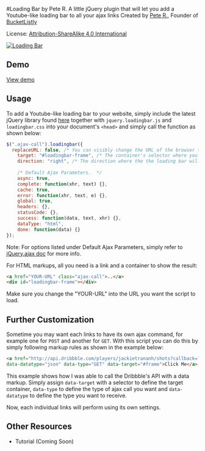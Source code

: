 #Loading Bar by Pete R.
A little jQuery plugin that will let you add a Youtube-like loading bar to all your ajax links 
Created by [Pete R.](http://www.thepetedesign.com), Founder of [BucketListly](http://www.bucketlistly.com)

License: [Attribution-ShareAlike 4.0 International](http://creativecommons.org/licenses/by-sa/4.0/deed.en_US)

[![Loading Bar](http://www.thepetedesign.com/images/loading_bar_image.png "Loading Bar")](http://www.thepetedesign.com/demos/youtube_loadingbar_demo.html)


## Demo
[View demo](http://www.thepetedesign.com/demos/youtube_loadingbar_demo.html)

## Usage
To add a Youtube-like loading bar to your website, simply include the latest jQuery library found [here](http://jquery.com/download/) together with `jquery.loadingbar.js` and `loadingbar.css` into your document's `<head>` and simply call the function as shown below:
  
````javascript
$(".ajax-call").loadingbar({
  replaceURL: false, /* You can visibly change the URL of the browser to reflect the clicked links by toggling this to true. Default is false. May not work in old browsers. */
	target: "#loadingbar-frame", /* The container's selector where you want the ajax result to appear. Default is #loadingbar-frame */
	direction: "right", /* The direction where the the loading bar will progress. Default is right. */
	
	/* Default Ajax Parameters.  */
	async: true, 
	complete: function(xhr, text) {},
	cache: true,
	error: function(xhr, text, e) {},
	global: true,
	headers: {},
	statusCode: {},
	success: function(data, text, xhr) {},
	dataType: "html",
	done: function(data) {}
});
````
Note: For options listed under Default Ajax Parameters, simply refer to [jQuery.ajax doc](http://api.jquery.com/jQuery.ajax/) for more info. 

For HTML markups, all you need is a link and a container to show the result:
  
````html
<a href="YOUR-URL" class="ajax-call">..</a>
<div id="loadingbar-frame"></div>
````
Make sure you change the "YOUR-URL" into the URL you want the script to load. 


## Further Customization
Sometime you may want each links to have its own ajax command, for example one for `POST` and another for `GET`. With this script you can do this by simply following markup rules as shown in the example below:

````html
<a href="http://api.dribbble.com/players/jackietrananh/shots?callback=?" 
data-datatype="json" data-type="GET" data-target="#frame">Click Me</a>
````
This example shows how I was able to call the Dribbble's API with a data markup. Simply assign `data-target` with a selector to define the target container, `data-type` to define the type of ajax call you want and `data-datatype` to define the type you want to receive. 

Now, each individual links will perform using its own settings.

## Other Resources
- Tutorial (Coming Soon)
